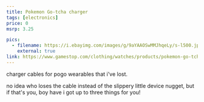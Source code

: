 ```yaml
---
title: Pokemon Go-tcha charger
tags: [electronics]
price: 0
msrp: 3.25

pics:
  - filename: https://i.ebayimg.com/images/g/9aYAAOSwMMJhqeLy/s-l500.jpg
    external: true
link: https://www.gamestop.com/clothing/watches/products/pokemon-go-tcha-bracelet/147454.html
---
```


charger cables for pogo wearables that i've lost.

no idea who loses the cable instead of the slippery little device nugget, but
if that's you, boy have i got up to three things for you!
